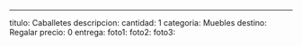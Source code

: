 ---
titulo: Caballetes
descripcion: 
cantidad: 1
categoria: Muebles
destino: Regalar
precio: 0
entrega: 
foto1: 
foto2: 
foto3: 
